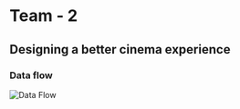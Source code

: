 # Team - 2 

## Designing a better cinema experience

### Data flow


![Data Flow](https://github.com/XT-training/case-studies/blob/team-2/docs/data-flow.png)